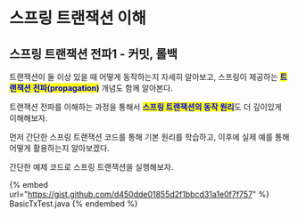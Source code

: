 # 스프링 트랜잭션 이해

## 스프링 트랜잭션 전파1 - 커밋, 롤백

트랜잭션이 둘 이상 있을 때 어떻게 동작하는지 자세히 알아보고, 스프링이 제공하는 <mark style="color:blue;">**트랜잭션 전파(propagation)**</mark> 개념도 함께 알아본다.

트랜잭션 전파를 이해하는 과정을 통해서 <mark style="color:blue;">**스프링 트랜잭션의 동작 원리**</mark>도 더 깊이있게 이해해보자.

먼저 간단한 스프링 트랜잭션 코드를 통해 기본 원리를 학습하고, 이후에 실제 예를 통해 어떻게 활용하는지 알아보겠다.

간단한 예제 코드로 스프링 트랜잭션을 실행해보자.

{% embed url="https://gist.github.com/d450dde01855d2f1bbcd31a1e0f7f757" %}
BasicTxTest.java
{% endembed %}




